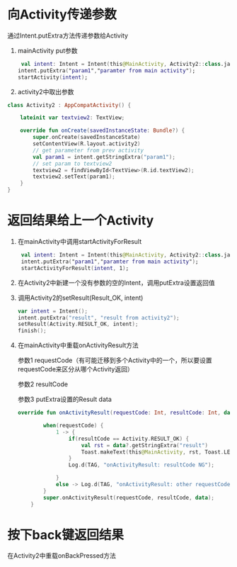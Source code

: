 # 向Activity传递参数

通过Intent.putExtra方法传递参数给Activity

1. mainActivity put参数

   ```kotlin
    val intent: Intent = Intent(this@MainActivity, Activity2::class.java);
   intent.putExtra("param1","paramter from main activity");
   startActivity(intent);
   ```

   

2. activity2中取出参数

```kotlin
class Activity2 : AppCompatActivity() {

    lateinit var textview2: TextView;

    override fun onCreate(savedInstanceState: Bundle?) {
        super.onCreate(savedInstanceState)
        setContentView(R.layout.activity2)
        // get parameter from prev activity
        val param1 = intent.getStringExtra("param1");
        // set param to textview2
        textview2 = findViewById<TextView>(R.id.textView2);
        textview2.setText(param1);
    }
}
```

# 返回结果给上一个Activity

1. 在mainActivity中调用startActivityForResult

   ```kotlin
    val intent: Intent = Intent(this@MainActivity, Activity2::class.java);
    intent.putExtra("param1","paramter from main activity");
    startActivityForResult(intent, 1);
   ```

   

2. 在Activity2中新建一个没有参数的空的Intent，调用putExtra设置返回值

3. 调用Activity2的setResult(Result_OK, intent)

   ```kotlin
   var intent = Intent();
   intent.putExtra("result", "result from activity2");
   setResult(Activity.RESULT_OK, intent);
   finish();
   ```

   

4. 在mainActivity中重载onActivityResult方法

   参数1 requestCode（有可能迁移到多个Activity中的一个，所以要设置requestCode来区分从哪个Activity返回）

   参数2 resultCode

   参数3 putExtra设置的Result data

   ```kotlin
   override fun onActivityResult(requestCode: Int, resultCode: Int, data: Intent?) {
   
           when(requestCode) {
               1 -> {
                   if(resultCode == Activity.RESULT_OK) {
                       val rst = data?.getStringExtra("result")
                       Toast.makeText(this@MainActivity, rst, Toast.LENGTH_SHORT).show()
                   }
                   Log.d(TAG, "onActivityResult: resultCode NG");
   
               }
               else -> Log.d(TAG, "onActivityResult: other requestCode");
           }
           super.onActivityResult(requestCode, resultCode, data);
       }
   ```

   



# 按下back键返回结果

在Activity2中重载onBackPressed方法

